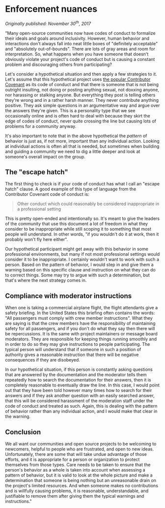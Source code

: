 # Enforcement nuances

_Originally published: November 30<sup>th</sup>, 2017_

"Many open-source communities now have codes of conduct to formalize their ideals and goals around inclusivity. However, human behavior and interactions don't always fall into neat little boxes of "definitely acceptable" and "absolutely out-of-bounds". There are lots of gray areas and room for interpretation. So, what happens when you have someone that doesn't obviously violate your project's code of conduct but is causing a constant problem and discouraging others from participating?

Let's consider a hypothetical situation and then apply a few strategies to it. Let's assume that this hypothetical project uses [the popular Contributor Covenant](https://www.contributor-covenant.org/version/1/4/code-of-conduct.html) as its code of conduct and that there is someone that is not being outright insulting, not doing or posting anything sexual, not doxxing anyone, nor harassing or stalking anyone. But everything they post is telling others they're wrong and in a rather harsh manner. They never contribute anything positive. They ask simple questions in an argumentative way and argue over the answers they're given. This is a personality type that we see occasionally online and is often hard to deal with because they skirt the edge of codes of conduct, never quite crossing the line but causing lots of problems for a community anyway.

It's also important to note that in the above hypothetical the _pattern_ of behavior is just as, if not more, important than any individual action. Looking at individual actions is often all that is needed, but sometimes when building and guiding a community we need to dig a little deeper and look at someone's overall impact on the group.

## The "escape hatch"

The first thing to check is if your code of conduct has what I call an "escape hatch" clause. A good example of this type of language from the Contributor Covenant code of conduct is:

> Other conduct which could reasonably be considered inappropriate in a professional setting

This is pretty open-ended and intentionally so. It's meant to give the leaders of the community that use this document a lot of freedom in what they consider to be inappropriate while still scoping it to something that most people will understand. In other words, "if you wouldn't do it at work, then it probably won't fly here either".

Our hypothetical participant might get away with this behavior in some professional environments, but many if not most professional settings would consider it to be inappropriate. I certainly wouldn't want to work with such a person. Based on the pattern of behavior, I would step in and give them a warning based on this specific clause and instruction on what they can do to correct things. Some may try to argue with such a determination, but that's where the next strategy comes in.

## Compliance with moderator instructions

When one is taking a commercial airplane flight, the flight attendants give a safety briefing. In the United States this briefing often contains the words: "All passengers must comply with crew member instructions". What they are saying is that the crew members have the responsibility of maintaining safety for all passengers, and if you don't do what they say then there will be repercussions. It is the same with project maintainers or message board moderators. They are responsible for keeping things running smoothly and in order to do so they may give instructions to people participating. The typical person will understand that if someone in such a position of authority gives a reasonable instruction that there will be negative consequences if they are disobeyed.

In our hypothetical situation, if this person is constantly asking questions that are answered by the documentation and the moderator tells them repeatedly how to search the documentation for their answers, then it is completely reasonable to eventually draw the line. In this case, I would point out that they have been told however many times how to search for their answers and if they ask another question with an easily searched answer, that this will be considered harassment of the moderation staff under the code of conduct and treated as such. Again, this is dealing with the pattern of behavior rather than any individual action, and I would make that clear in the warning.

## Conclusion

We all want our communities and open source projects to be welcoming to newcomers, helpful to people who are frustrated, and open to new ideas. Unfortunately, there are some that will take undue advantage of those efforts, and it is appropriate for a person or organization to protect themselves from those types. Care needs to be taken to ensure that the person's behavior as a whole is taken into account when assessing a pattern of behavior, but it is valid to look at the whole picture and make a determination that someone is being nothing but an unreasonable drain on the project's limited resources. And when someone makes no contributions and is willfully causing problems, it is reasonable, understandable, and justifiable to remove them after giving them the typical warnings and instructions."
